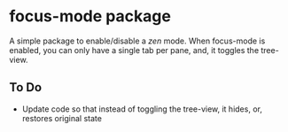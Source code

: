 # focus-mode package

A simple package to enable/disable a _zen_ mode. When focus-mode is enabled, you can only have a single tab per pane, and, it toggles the tree-view.

## To Do
* Update code so that instead of toggling the tree-view, it hides, or, restores original state
